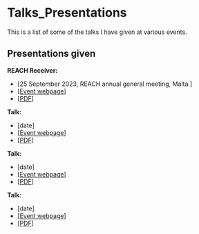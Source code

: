 # Talks_Presentations


This is a list of some of the talks I have given at various events.

## Presentations given

 **REACH Receiver:**  
-  [25 September 2023, REACH annual general meeting, Malta \]
-  \[[Event webpage](https://www.um.edu.mt/events/reachworkshop2023/)]
-  \[[PDF](https://github.com/DannyMolnar/Talks_Presentations/raw/main/Malta_REACHmeeting_Receiver_DM.pdf)] 

 **Talk:**  
 - \[date\]
 - \[[Event webpage](link)]
 - \[[PDF](link)]
   
 **Talk:**  
 - \[date\]
 - \[[Event webpage](link)]
 - \[[PDF](link)]
   
 **Talk:**  
 - \[date\]
 - \[[Event webpage](link)]
 - \[[PDF](link)]



